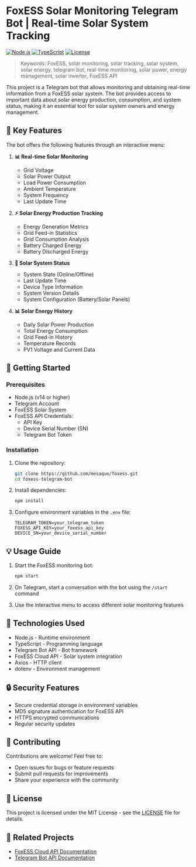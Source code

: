 # FoxESS Solar Monitoring Telegram Bot | Real-time Solar System Tracking

[![Node.js](https://img.shields.io/badge/Node.js-v14+-green.svg)](https://nodejs.org/)
[![TypeScript](https://img.shields.io/badge/TypeScript-v4+-blue.svg)](https://www.typescriptlang.org/)
[![License](https://img.shields.io/badge/License-MIT-yellow.svg)](LICENSE)

> Keywords: FoxESS, solar monitoring, solar tracking, solar system, solar energy, telegram bot, real-time monitoring, solar power, energy management, solar inverter, FoxESS API

This project is a Telegram bot that allows monitoring and obtaining real-time information from a FoxESS solar system. The bot provides access to important data about solar energy production, consumption, and system status, making it an essential tool for solar system owners and energy management.

## 🌟 Key Features

The bot offers the following features through an interactive menu:

1. **📊 Real-time Solar Monitoring**
   - Grid Voltage
   - Solar Power Output
   - Load Power Consumption
   - Ambient Temperature
   - System Frequency
   - Last Update Time

2. **⚡ Solar Energy Production Tracking**
   - Energy Generation Metrics
   - Grid Feed-in Statistics
   - Grid Consumption Analysis
   - Battery Charged Energy
   - Battery Discharged Energy

3. **🔄 Solar System Status**
   - System State (Online/Offline)
   - Last Update Time
   - Device Type Information
   - System Version Details
   - System Configuration (Battery/Solar Panels)

4. **📊 Solar Energy History**
   - Daily Solar Power Production
   - Total Energy Consumption
   - Grid Feed-in History
   - Temperature Records
   - PV1 Voltage and Current Data

## 🚀 Getting Started

### Prerequisites

- Node.js (v14 or higher)
- Telegram Account
- FoxESS Solar System
- FoxESS API Credentials:
  - API Key
  - Device Serial Number (SN)
  - Telegram Bot Token

### Installation

1. Clone the repository:
   ```bash
   git clone https://github.com/mesaque/foxess.git
   cd foxess-telegram-bot
   ```

2. Install dependencies:
   ```bash
   npm install
   ```

3. Configure environment variables in the `.env` file:
   ```
   TELEGRAM_TOKEN=your_telegram_token
   FOXESS_API_KEY=your_foxess_api_key
   DEVICE_SN=your_device_serial_number
   ```

## 💡 Usage Guide

1. Start the FoxESS monitoring bot:
   ```bash
   npm start
   ```

2. On Telegram, start a conversation with the bot using the `/start` command

3. Use the interactive menu to access different solar monitoring features

## 🔧 Technologies Used

- Node.js - Runtime environment
- TypeScript - Programming language
- Telegram Bot API - Bot framework
- FoxESS Cloud API - Solar system integration
- Axios - HTTP client
- dotenv - Environment management

## 🔒 Security Features

- Secure credential storage in environment variables
- MD5 signature authentication for FoxESS API
- HTTPS encrypted communications
- Regular security updates

## 🤝 Contributing

Contributions are welcome! Feel free to:
- Open issues for bugs or feature requests
- Submit pull requests for improvements
- Share your experience with the community

## 📝 License

This project is licensed under the MIT License - see the [LICENSE](LICENSE) file for details.

## 🔗 Related Projects

- [FoxESS Cloud API Documentation](https://portal.foxesscloud.us:30004/public/i18n/en/OpenApiDocument.html)
- [Telegram Bot API Documentation](https://core.telegram.org/bots/api)